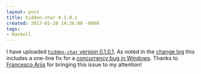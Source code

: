 ```yaml
---
layout: post
title: hidden-char 0.1.0.1
created: 2017-01-20 14:26:00 -0600
tags:
- Haskell
---
```

I have uploaded [`hidden-char` version 0.1.0.1][hidden-char-0-1-0-1]. As noted in the [change log][change-log] this includes a one-line fix for a [concurrency bug in Windows][bug]. Thanks to [Francesco Ariis][ariis] for bringing this issue to my attention!

[ariis]: http://ariis.it/
[bug]: https://github.com/rcook/hidden-char/issues/1
[change-log]: https://github.com/rcook/hidden-char/blob/master/CHANGELOG.md
[hidden-char-0-1-0-1]: http://hackage.haskell.org/package/hidden-char-0.1.0.1